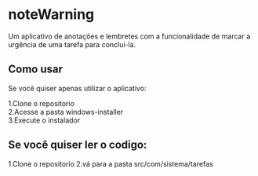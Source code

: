 # noteWarning
Um aplicativo de anotações e lembretes com a funcionalidade de marcar a urgência de uma tarefa para concluí-la.  

## Como usar  
Se você quiser apenas utilizar o aplicativo:  

1.Clone o repositorio  
2.Acesse a pasta windows-installer  
3.Execute o instalador  

## Se você quiser ler o codigo:
1.Clone o repositorio
2.vá para a pasta src/com/sistema/tarefas
